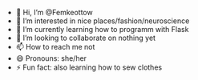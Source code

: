 - 👋 Hi, I’m @Femkeottow
- 👀 I’m interested in nice places/fashion/neuroscience
- 🌱 I’m currently learning how to programm with Flask
- 💞️ I’m looking to collaborate on nothing yet
- 📫 How to reach me not
- 😄 Pronouns: she/her
- ⚡ Fun fact: also learning how to sew clothes

<!---
Femkeottow/Femkeottow is a ✨ special ✨ repository because its `README.md` (this file) appears on your GitHub profile.
You can click the Preview link to take a look at your changes.
--->
